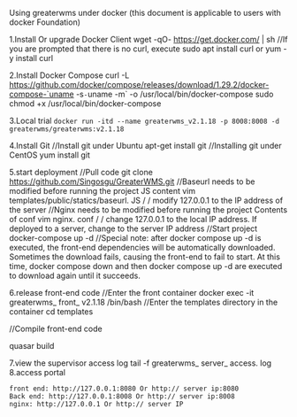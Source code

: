 Using greaterwms under docker (this document is applicable to users with docker Foundation)


1.Install Or upgrade Docker Client
    wget -qO- https://get.docker.com/ | sh
    //If you are prompted that there is no curl, execute sudo apt install curl or yum -y install curl
    


2.Install Docker Compose
     curl -L https://github.com/docker/compose/releases/download/1.29.2/docker-compose-`uname -s`-`uname -m` -o /usr/local/bin/docker-compose
	sudo chmod +x /usr/local/bin/docker-compose

3.Local trial
``
    docker run -itd --name greaterwms_v2.1.18 -p 8008:8008 -d greaterwms/greaterwms:v2.1.18
``

4.Install Git
    //Install git under Ubuntu
    apt-get install git
    //Installing git under CentOS
    yum install git

5.start deployment
//Pull code
git clone https://github.com/Singosgu/GreaterWMS.git
//Baseurl needs to be modified before running the project JS content
vim templates/public/statics/baseurl. JS / / modify 127.0.0.1 to the IP address of the server
//Nginx needs to be modified before running the project Contents of conf
vim nginx. conf / / change 127.0.0.1 to the local IP address. If deployed to a server, change to the server IP address
//Start project
docker-compose up -d
//Special note: after docker compose up -d is executed, the front-end dependencies will be automatically downloaded. Sometimes the download fails, causing the front-end to fail to start. At this time, docker compose down and then docker compose up -d are executed to download again until it succeeds.

6.release front-end code
//Enter the front container
docker exec -it greaterwms_ front_ v2.1.18 /bin/bash
//Enter the templates directory in the container
cd templates

//Compile front-end code

quasar build

7.view the supervisor access log
tail -f greaterwms_ server_ access. log
8.access portal
```
front end: http://127.0.0.1:8080 Or http:// server ip:8080
Back end: http://127.0.0.1:8008 Or http:// server ip:8008
nginx: http://127.0.0.1 Or http:// server IP